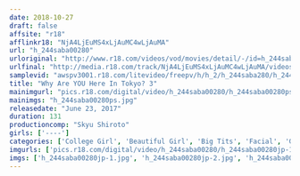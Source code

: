```yaml
---
date: 2018-10-27
draft: false
affsite: "r18"
afflinkr18: "NjA4LjEuMS4xLjAuMC4wLjAuMA"
url: "h_244saba00280"
urloriginal: "http://www.r18.com/videos/vod/movies/detail/-/id=h_244saba00280"
urlfinal: "http://media.r18.com/track/NjA4LjEuMS4xLjAuMC4wLjAuMA/videos/vod/movies/detail/-/id=h_244saba00280"
samplevid: "awspv3001.r18.com/litevideo/freepv/h/h_2/h_244saba280/h_244saba280_dmb_w.mp4"
title: "Why Are YOU Here In Tokyo? 3"
mainimgurl: "pics.r18.com/digital/video/h_244saba00280/h_244saba00280ps.jpg"
mainimgs: "h_244saba00280ps.jpg"
releasedate: "June 23, 2017"
duration: 131
productioncomp: "Skyu Shiroto"
girls: ['----']
categories: ['College Girl', 'Beautiful Girl', 'Big Tits', 'Facial', 'Gonzo']
imgurls: ['pics.r18.com/digital/video/h_244saba00280/h_244saba00280jp-1.jpg', 'pics.r18.com/digital/video/h_244saba00280/h_244saba00280jp-2.jpg', 'pics.r18.com/digital/video/h_244saba00280/h_244saba00280jp-3.jpg', 'pics.r18.com/digital/video/h_244saba00280/h_244saba00280jp-4.jpg', 'pics.r18.com/digital/video/h_244saba00280/h_244saba00280jp-5.jpg', 'pics.r18.com/digital/video/h_244saba00280/h_244saba00280jp-6.jpg', 'pics.r18.com/digital/video/h_244saba00280/h_244saba00280jp-7.jpg', 'pics.r18.com/digital/video/h_244saba00280/h_244saba00280jp-8.jpg', 'pics.r18.com/digital/video/h_244saba00280/h_244saba00280jp-9.jpg', 'pics.r18.com/digital/video/h_244saba00280/h_244saba00280jp-10.jpg', 'pics.r18.com/digital/video/h_244saba00280/h_244saba00280jp-11.jpg', 'pics.r18.com/digital/video/h_244saba00280/h_244saba00280jp-12.jpg', 'pics.r18.com/digital/video/h_244saba00280/h_244saba00280jp-13.jpg', 'pics.r18.com/digital/video/h_244saba00280/h_244saba00280jp-14.jpg', 'pics.r18.com/digital/video/h_244saba00280/h_244saba00280jp-15.jpg', 'pics.r18.com/digital/video/h_244saba00280/h_244saba00280jp-16.jpg', 'pics.r18.com/digital/video/h_244saba00280/h_244saba00280jp-17.jpg', 'pics.r18.com/digital/video/h_244saba00280/h_244saba00280jp-18.jpg', 'pics.r18.com/digital/video/h_244saba00280/h_244saba00280jp-19.jpg', 'pics.r18.com/digital/video/h_244saba00280/h_244saba00280jp-20.jpg']
imgs: ['h_244saba00280jp-1.jpg', 'h_244saba00280jp-2.jpg', 'h_244saba00280jp-3.jpg', 'h_244saba00280jp-4.jpg', 'h_244saba00280jp-5.jpg', 'h_244saba00280jp-6.jpg', 'h_244saba00280jp-7.jpg', 'h_244saba00280jp-8.jpg', 'h_244saba00280jp-9.jpg', 'h_244saba00280jp-10.jpg', 'h_244saba00280jp-11.jpg', 'h_244saba00280jp-12.jpg', 'h_244saba00280jp-13.jpg', 'h_244saba00280jp-14.jpg', 'h_244saba00280jp-15.jpg', 'h_244saba00280jp-16.jpg', 'h_244saba00280jp-17.jpg', 'h_244saba00280jp-18.jpg', 'h_244saba00280jp-19.jpg', 'h_244saba00280jp-20.jpg']
---
```

